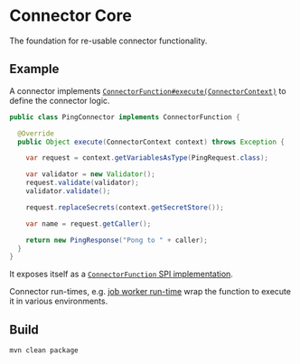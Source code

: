 # Connector Core

The foundation for re-usable connector functionality.

## Example

A connector implements [`ConnectorFunction#execute(ConnectorContext)`](./src/main/java/io/camunda/connector/api/ConnectorFunction.java) to define the connector logic.

```java
public class PingConnector implements ConnectorFunction {

  @Override
  public Object execute(ConnectorContext context) throws Exception {

    var request = context.getVariablesAsType(PingRequest.class);

    var validator = new Validator();
    request.validate(validator);
    validator.validate();

    request.replaceSecrets(context.getSecretStore());

    var name = request.getCaller();

    return new PingResponse("Pong to " + caller);
  }
}
```

It exposes itself as a [`ConnectorFunction` SPI implementation](https://docs.oracle.com/javase/8/docs/api/java/util/ServiceLoader.html).

Connector run-times, e.g. [job worker run-time](../runtime-job-worker) wrap the function to execute it in various environments.


## Build

```bash
mvn clean package
```
